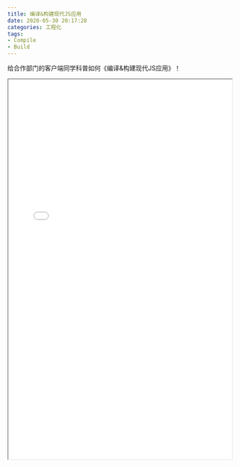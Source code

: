 ```yaml
---
title: 编译&构建现代JS应用
date: 2020-05-30 20:17:28
categories: 工程化
tags:
- Compile
- Build
---
```


给合作部门的客户端同学科普如何《编译&构建现代JS应用》！

<!-- more -->

<iframe width="100%" height="855px" src="/pdfjs/web/viewer.html?file=/pdf/编译%26构建现代JS应用.pdf"></iframe>
